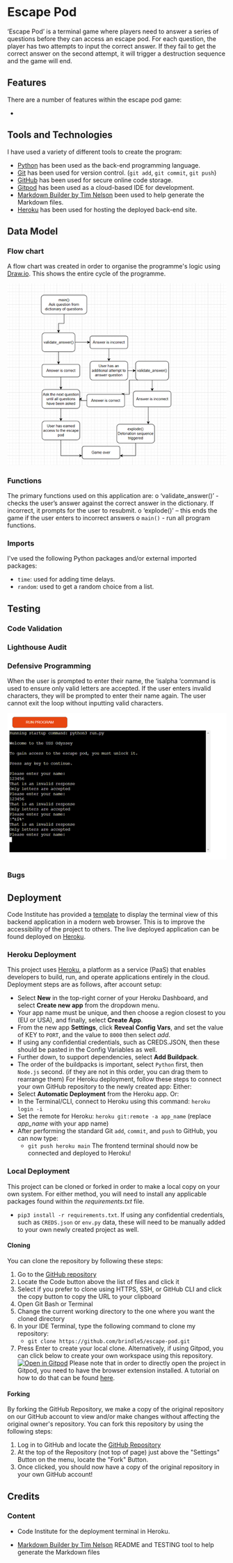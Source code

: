 # **Escape Pod** #

‘Escape Pod’ is a terminal game where players need to answer a series of questions before they can access an escape pod. For each question, the player has two attempts to input the correct answer. If they fail to get the correct answer on the second attempt, it will trigger a destruction sequence and the game will end.

## **Features** ##

There are a number of features within the escape pod game:

- 


## **Tools and Technologies** ##

I have used a variety of different tools to create the program:
- [Python](https://www.python.org) has been used as the back-end programming language.
- [Git](https://git-scm.com) has been used for version control. (`git add`, `git commit`, `git push`)
- [GitHub](https://github.com)  has been used for secure online code storage.
- [Gitpod](https://gitpod.io) has been used as a cloud-based IDE for development.
- [Markdown Builder by Tim Nelson](https://traveltimn.github.io/readme-builder) been used to help generate the Markdown files.
- [Heroku](https://www.heroku.com) has been used for hosting the deployed back-end site.


## **Data Model** ##

### Flow chart ###

A flow chart was created in order to organise the programme's logic using [Draw.io](https://www.draw.io). This shows the entire cycle of the programme.

![Flowchart](documentation/flowchart.png)

### Functions ###

The primary functions used on this application are:
o	‘validate_answer()’ - checks the user’s answer against the correct answer in the dictionary. If incorrect, it prompts for the user to resubmit.
o	‘explode()' –  this ends the game if the user enters to incorrect answers
o	`main()` - run all program functions.

### Imports ###

I've used the following Python packages and/or external imported packages:
- `time`: used for adding time delays.
- `random`: used to get a random choice from a list.

## **Testing** ##

### Code Validation ###

### Lighthouse Audit ###

### Defensive Programming ###

When the user is prompted to enter their name, the ‘isalpha ‘command is used to ensure only valid letters are accepted. If the user enters invalid characters, they will be prompted to enter their name again. The user cannot exit the loop without inputting valid characters.

![Name input screenshot](documentation/name_input.png)

### Bugs ###

## **Deployment** ##

Code Institute has provided a [template](https://github.com/Code-Institute-Org/python-essentials-template) to display the terminal view of this backend application in a modern web browser.
This is to improve the accessibility of the project to others.
The live deployed application can be found deployed on [Heroku](https://escape-pod.herokuapp.com).
### Heroku Deployment
This project uses [Heroku](https://www.heroku.com), a platform as a service (PaaS) that enables developers to build, run, and operate applications entirely in the cloud.
Deployment steps are as follows, after account setup:
- Select **New** in the top-right corner of your Heroku Dashboard, and select **Create new app** from the dropdown menu.
- Your app name must be unique, and then choose a region closest to you (EU or USA), and finally, select **Create App**.
- From the new app **Settings**, click **Reveal Config Vars**, and set the value of KEY to `PORT`, and the value to `8000` then select *add*.
- If using any confidential credentials, such as CREDS.JSON, then these should be pasted in the Config Variables as well.
- Further down, to support dependencies, select **Add Buildpack**.
- The order of the buildpacks is important, select `Python` first, then `Node.js` second. (if they are not in this order, you can drag them to rearrange them)
For Heroku deployment, follow these steps to connect your own GitHub repository to the newly created app:
Either:
- Select **Automatic Deployment** from the Heroku app.
Or:
- In the Terminal/CLI, connect to Heroku using this command: `heroku login -i`
- Set the remote for Heroku: `heroku git:remote -a app_name` (replace *app_name* with your app name)
- After performing the standard Git `add`, `commit`, and `push` to GitHub, you can now type:
	- `git push heroku main`
The frontend terminal should now be connected and deployed to Heroku!
### Local Deployment
This project can be cloned or forked in order to make a local copy on your own system.
For either method, you will need to install any applicable packages found within the *requirements.txt* file.
- `pip3 install -r requirements.txt`.
If using any confidential credentials, such as `CREDS.json` or `env.py` data, these will need to be manually added to your own newly created project as well.
#### Cloning
You can clone the repository by following these steps:
1. Go to the [GitHub repository](https://github.com/brindle5/escape-pod) 
2. Locate the Code button above the list of files and click it 
3. Select if you prefer to clone using HTTPS, SSH, or GitHub CLI and click the copy button to copy the URL to your clipboard
4. Open Git Bash or Terminal
5. Change the current working directory to the one where you want the cloned directory
6. In your IDE Terminal, type the following command to clone my repository:
	- `git clone https://github.com/brindle5/escape-pod.git`
7. Press Enter to create your local clone.
Alternatively, if using Gitpod, you can click below to create your own workspace using this repository.
[![Open in Gitpod](https://gitpod.io/button/open-in-gitpod.svg)](https://gitpod.io/#https://github.com/brindle5/escape-pod)
Please note that in order to directly open the project in Gitpod, you need to have the browser extension installed.
A tutorial on how to do that can be found [here](https://www.gitpod.io/docs/configure/user-settings/browser-extension).
#### Forking
By forking the GitHub Repository, we make a copy of the original repository on our GitHub account to view and/or make changes without affecting the original owner's repository.
You can fork this repository by using the following steps:
1. Log in to GitHub and locate the [GitHub Repository](https://github.com/brindle5/escape-pod)
2. At the top of the Repository (not top of page) just above the "Settings" Button on the menu, locate the "Fork" Button.
3. Once clicked, you should now have a copy of the original repository in your own GitHub account!


## **Credits** ##

### Content ###

* Code Institute for the deployment terminal in Heroku.

* [Markdown Builder by Tim Nelson](https://traveltimn.github.io/readme-builder)  README and TESTING tool to help generate the Markdown files
